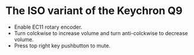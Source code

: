 # The ISO variant of the Keychron Q9

- Enable EC11 rotary encoder.
- Turn colckwise to increase volume and turn anti-colckwise to decrease volume.
- Press top right key pushbutton to mute.
